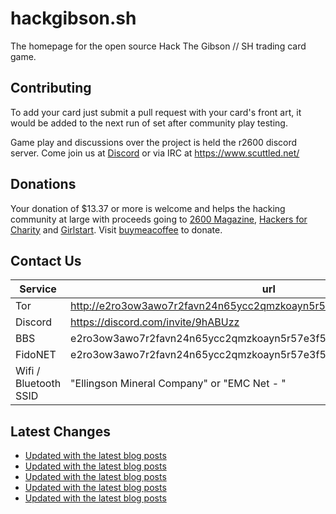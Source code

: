 # hackgibson.sh
The homepage for the open source Hack The Gibson // SH trading card game.


## Contributing

To add your card just submit a pull request with your card's front art, it would be added to the next run of set after community play testing.

Game play and discussions over the project is held the r2600 discord server. Come join us at [Discord](https://discord.com/invite/9hABUzz) or via IRC at https://www.scuttled.net/


## Donations

Your donation of $13.37 or more is welcome and helps the hacking community at large with proceeds going to [2600 Magazine](https://2600.com/), [Hackers for Charity](https://hackersforcharity.org) and [Girlstart](https://girlstart.org).  Visit [buymeacoffee](https://www.buymeacoffee.com/hackgibson.sh) to donate.


## Contact Us

Service | url
-|-
Tor | http://e2ro3ow3awo7r2favn24n65ycc2qmzkoayn5r57e3f56nvjwdcgg32ad.onion
Discord | https://discord.com/invite/9hABUzz
BBS | e2ro3ow3awo7r2favn24n65ycc2qmzkoayn5r57e3f56nvjwdcgg32ad.onion:23
FidoNET | e2ro3ow3awo7r2favn24n65ycc2qmzkoayn5r57e3f56nvjwdcgg32ad.onion:24554
Wifi / Bluetooth SSID | "Ellingson Mineral Company" or "EMC Net - <fidonet address>"

## Latest Changes
<!-- BLOG-POST-LIST:START -->
- [Updated with the latest blog posts](https://github.com/DFW2600/hackgibson.sh/commit/a23a1b834c7b0b7d7dd52ae2987307413386d7cb)
- [Updated with the latest blog posts](https://github.com/DFW2600/hackgibson.sh/commit/07aa155b881abea9479d1c5e784b279d5c5399a2)
- [Updated with the latest blog posts](https://github.com/DFW2600/hackgibson.sh/commit/f588b1311eb79ee7de5e50a755b2b3ffdb494346)
- [Updated with the latest blog posts](https://github.com/DFW2600/hackgibson.sh/commit/b006d2d9b8dca323ad8064e854be8f9599cd88ce)
- [Updated with the latest blog posts](https://github.com/DFW2600/hackgibson.sh/commit/c9b17fbe8f248aa4b6da14e8c0d771704cb933f1)
<!-- BLOG-POST-LIST:END -->
